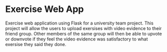 # Exercise Web App

Exercise web application using Flask for a university team project. This project will allow the users to upload exersises with video evidence to their friend group.
Other members of the same group will then be able to upvote or downvote if they feel the video evidence was satisfactory to what exersise they said they done.

